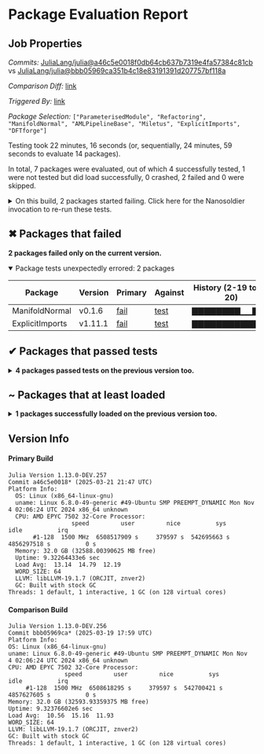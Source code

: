 # Package Evaluation Report

## Job Properties

*Commits:* [JuliaLang/julia@a46c5e0018f0db64cb637b7319e4fa57384c81cb](https://github.com/JuliaLang/julia/commit/a46c5e0018f0db64cb637b7319e4fa57384c81cb) vs [JuliaLang/julia@bbb05969ca351b4c18e83191391d207757bf118a](https://github.com/JuliaLang/julia/commit/bbb05969ca351b4c18e83191391d207757bf118a)

*Comparison Diff:* [link](https://github.com/JuliaLang/julia/compare/bbb05969ca351b4c18e83191391d207757bf118a...a46c5e0018f0db64cb637b7319e4fa57384c81cb)

*Triggered By:* [link](https://github.com/JuliaLang/julia/pull/57755#issuecomment-2744514273)

*Package Selection:* `["ParameterisedModule", "Refactoring", "ManifoldNormal", "AMLPipelineBase", "Miletus", "ExplicitImports", "DFTforge"]`

Testing took 22 minutes, 16 seconds (or, sequentially, 24 minutes, 59 seconds to evaluate 14 packages).

In total, 7 packages were evaluated, out of which 4 successfully tested, 1 were not tested but did load successfully, 0 crashed, 2 failed and 0 were skipped.


<details><summary>On this build, 2 packages started failing. Click here for the Nanosoldier invocation to re-run these tests.</summary>
<p>

```
@nanosoldier `runtests(["ManifoldNormal", "ExplicitImports"])`
```

</p>
</details>


## ✖ Packages that failed

**2 packages failed only on the current version.**

<details open><summary>Package tests unexpectedly errored: 2 packages</summary>
<p>


| Package | Version | Primary | Against | History (2-19 to 3-20) |
| ------- | ------- | ------- | ------- | ------- |
| ManifoldNormal | v0.1.6 | [fail](https://s3.amazonaws.com/julialang-reports/nanosoldier/pkgeval/by_hash/a46c5e0_vs_bbb0596/ManifoldNormal.primary.log) | [test](https://s3.amazonaws.com/julialang-reports/nanosoldier/pkgeval/by_hash/a46c5e0_vs_bbb0596/ManifoldNormal.against.log) | <span class="history">▇▇▇▇▇▇▇▇▁▁▇▇▇</span> |
| ExplicitImports | v1.11.1 | [fail](https://s3.amazonaws.com/julialang-reports/nanosoldier/pkgeval/by_hash/a46c5e0_vs_bbb0596/ExplicitImports.primary.log) | [test](https://s3.amazonaws.com/julialang-reports/nanosoldier/pkgeval/by_hash/a46c5e0_vs_bbb0596/ExplicitImports.against.log) | <span class="history">▇▇▇▇▇▇▇▇▇▇▇▇▇</span> |

</p>
</details>



## ✔ Packages that passed tests

<details><summary><strong>4 packages passed tests on the previous version too.</strong></summary>
<p>

<details open><summary>Other: 4 packages</summary>
<p>


| Package | History (2-19 to 3-20) |
| ------- | ------- |
| [AMLPipelineBase v0.1.18](https://s3.amazonaws.com/julialang-reports/nanosoldier/pkgeval/by_hash/a46c5e0_vs_bbb0596/AMLPipelineBase.primary.log) | <span class="history">▇▇▇▇▇▇▇▇▇▇▇▇▇</span> |
| [ParameterisedModule v0.1.0](https://s3.amazonaws.com/julialang-reports/nanosoldier/pkgeval/by_hash/a46c5e0_vs_bbb0596/ParameterisedModule.primary.log) | <span class="history">▇▇▇▇▇▇▇▇▇▇▇▇▇</span> |
| [Refactoring v0.1.0](https://s3.amazonaws.com/julialang-reports/nanosoldier/pkgeval/by_hash/a46c5e0_vs_bbb0596/Refactoring.primary.log) | <span class="history">▇▇▇▇▇▇▇▇▇▇▇▇▇</span> |
| [Miletus v1.2.1](https://s3.amazonaws.com/julialang-reports/nanosoldier/pkgeval/by_hash/a46c5e0_vs_bbb0596/Miletus.primary.log) | <span class="history">▇▇▇▇▇▇▇▇▇▇▇▇▇</span> |

</p>
</details>


</p>
</details>


## ~ Packages that at least loaded

<details><summary><strong>1 packages successfully loaded on the previous version too.</strong></summary>
<p>

<details open><summary>Other: 1 packages</summary>
<p>


| Package | History (2-19 to 3-20) |
| ------- | ------- |
| [DFTforge v1.4.2](https://s3.amazonaws.com/julialang-reports/nanosoldier/pkgeval/by_hash/a46c5e0_vs_bbb0596/DFTforge.primary.log) | <span class="history">▁▁▁▁▁▁▁▁▁▁▁▁▁</span> |

</p>
</details>


</p>
</details>


## Version Info

#### Primary Build

```
Julia Version 1.13.0-DEV.257
Commit a46c5e0018* (2025-03-21 21:47 UTC)
Platform Info:
  OS: Linux (x86_64-linux-gnu)
  uname: Linux 6.8.0-49-generic #49-Ubuntu SMP PREEMPT_DYNAMIC Mon Nov  4 02:06:24 UTC 2024 x86_64 unknown
  CPU: AMD EPYC 7502 32-Core Processor: 
                  speed         user         nice          sys         idle          irq
       #1-128  1500 MHz  6508517909 s     379597 s  542695663 s  4856297518 s          0 s
  Memory: 32.0 GB (32588.00390625 MB free)
  Uptime: 9.32264433e6 sec
  Load Avg:  13.14  14.79  12.19
  WORD_SIZE: 64
  LLVM: libLLVM-19.1.7 (ORCJIT, znver2)
  GC: Built with stock GC
Threads: 1 default, 1 interactive, 1 GC (on 128 virtual cores)

```

  #### Comparison Build

  ```
Julia Version 1.13.0-DEV.256
Commit bbb05969ca* (2025-03-19 17:59 UTC)
Platform Info:
  OS: Linux (x86_64-linux-gnu)
  uname: Linux 6.8.0-49-generic #49-Ubuntu SMP PREEMPT_DYNAMIC Mon Nov  4 02:06:24 UTC 2024 x86_64 unknown
  CPU: AMD EPYC 7502 32-Core Processor: 
                  speed         user         nice          sys         idle          irq
       #1-128  1500 MHz  6508618295 s     379597 s  542700421 s  4857627605 s          0 s
  Memory: 32.0 GB (32593.93359375 MB free)
  Uptime: 9.32376602e6 sec
  Load Avg:  10.56  15.16  11.93
  WORD_SIZE: 64
  LLVM: libLLVM-19.1.7 (ORCJIT, znver2)
  GC: Built with stock GC
Threads: 1 default, 1 interactive, 1 GC (on 128 virtual cores)

  ```
  <!-- Generated on 2025-03-22T06:13:27.519 -->
